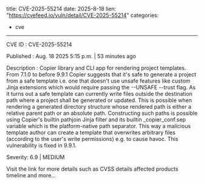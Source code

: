  
title: CVE-2025-55214
date: 2025-8-18
lien: "https://cvefeed.io/vuln/detail/CVE-2025-55214"
categories:
  - cve
---

CVE ID : CVE-2025-55214

Published :  Aug. 18
2025
5:15 p.m. | 53 minutes ago

Description : Copier library and CLI app for rendering project templates. From 7.1.0 to before 9.9.1
Copier suggests that it's safe to generate a project from a safe template
i.e. one that doesn't use unsafe features like custom Jinja extensions which would require passing the --UNSAFE
--trust flag. As it turns out
a safe template can currently write files outside the destination path where a project shall be generated or updated. This is possible when rendering a generated directory structure whose rendered path is either a relative parent path or an absolute path. Constructing such paths is possible using Copier's builtin pathjoin Jinja filter and its builtin _copier_conf.sep variable
which is the platform-native path separator. This way
a malicious template author can create a template that overwrites arbitrary files (according to the user's write permissions)
e.g.
to cause havoc. This vulnerability is fixed in 9.9.1.

Severity: 6.9 | MEDIUM

Visit the link for more details
such as CVSS details
affected products
timeline
and more...
